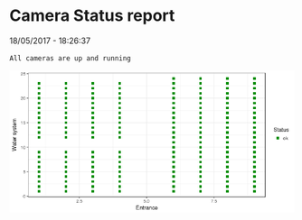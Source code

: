 Camera Status report
================
18/05/2017 - 18:26:37

    All cameras are up and running

![](camreport_files/figure-markdown_github/unnamed-chunk-2-1.png)
